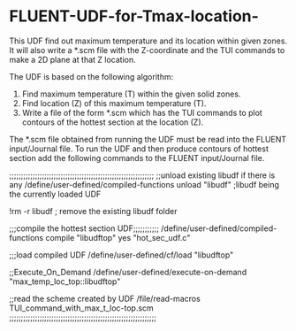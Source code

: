 # FLUENT-UDF-for-Tmax-location-
This UDF find out maximum temperature and its location within given zones. It will also write a *.scm file with the Z-coordinate and the TUI commands to make a 2D plane at that Z location. 

The UDF is based on the following algorithm:
1.	Find maximum temperature (T) within the given solid zones. 
2.	Find location (Z) of this maximum temperature (T).
3.	Write a file of the form *.scm which has the TUI commands to plot contours of the hottest section at the location (Z).

The *.scm file obtained from running the UDF must be read into the FLUENT input/Journal file. To run the UDF and then produce contours of hottest section add the following commands to the FLUENT input/Journal file.

;;;;;;;;;;;;;;;;;;;;;;;;;;;;;;;;;;;;;;;;;;;;;;;;;;;;;;;;;;;;;;
;;unload existing libudf if there is any
/define/user-defined/compiled-functions
unload
"libudf"    ;libudf being the currently loaded UDF 

!rm -r libudf   ; remove the existing libudf folder

;;;compile the hottest section UDF;;;;;;;;;;;
/define/user-defined/compiled-functions
compile
"libudftop"
yes
"hot_sec_udf.c"

;;;load compiled UDF
/define/user-defined/cf/load
"libudftop"

;;Execute_On_Demand
/define/user-defined/execute-on-demand "max_temp_loc_top::libudftop"

;;read the scheme created by UDF
/file/read-macros
TUI_command_with_max_t_loc-top.scm
;;;;;;;;;;;;;;;;;;;;;;;;;;;;;;;;;;;;;;;;;;;;;;;;;;;;;;;;;;;;;;;
